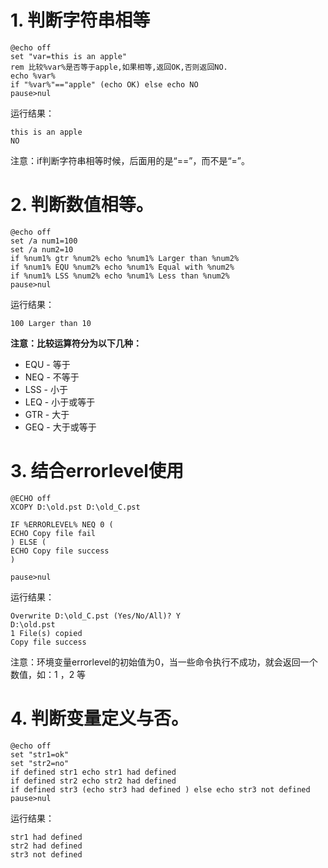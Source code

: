 # 1. 判断字符串相等

```
@echo off
set "var=this is an apple"
rem 比较%var%是否等于apple,如果相等,返回OK,否则返回NO.
echo %var%
if "%var%"=="apple" (echo OK) else echo NO
pause>nul
```

运行结果：
```
this is an apple
NO
```

注意：if判断字符串相等时候，后面用的是“==”，而不是“=”。

# 2. 判断数值相等。

```
@echo off
set /a num1=100
set /a num2=10
if %num1% gtr %num2% echo %num1% Larger than %num2%
if %num1% EQU %num2% echo %num1% Equal with %num2%
if %num1% LSS %num2% echo %num1% Less than %num2%
pause>nul
```


运行结果：
```
100 Larger than 10
```

**注意：比较运算符分为以下几种：**

+ EQU - 等于 
+ NEQ - 不等于 
+ LSS - 小于 
+ LEQ - 小于或等于 
+ GTR - 大于 
+ GEQ - 大于或等于



# 3. 结合errorlevel使用

```
@ECHO off
XCOPY D:\old.pst D:\old_C.pst

IF %ERRORLEVEL% NEQ 0 (
ECHO Copy file fail 
) ELSE (
ECHO Copy file success
)

pause>nul
```

运行结果：
```
Overwrite D:\old_C.pst (Yes/No/All)? Y
D:\old.pst
1 File(s) copied
Copy file success
```

注意：环境变量errorlevel的初始值为0，当一些命令执行不成功，就会返回一个数值，如：1 ，2 等


# 4. 判断变量定义与否。

```
@echo off
set "str1=ok"
set "str2=no"
if defined str1 echo str1 had defined 
if defined str2 echo str2 had defined 
if defined str3 (echo str3 had defined ) else echo str3 not defined 
pause>nul
```

运行结果：
```
str1 had defined
str2 had defined
str3 not defined
```
